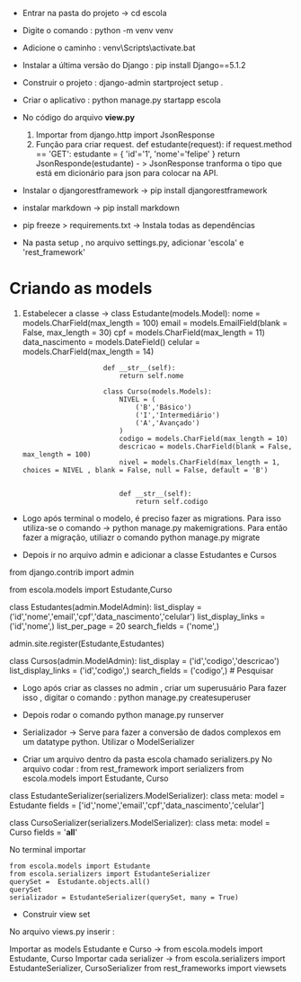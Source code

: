 * Entrar na pasta do projeto -> cd escola
* Digite o comando : python -m venv venv
* Adicione o caminho : venv\Scripts\activate.bat
* Instalar  a última versão do Django : pip install Django==5.1.2
* Construir o projeto : django-admin startproject setup .
* Criar o aplicativo : python manage.py startapp escola

* No código do arquivo **view.py**  

    1.  Importar from django.http import JsonResponse
    2.  Função para criar request.
        def estudante(request):
            if request.method == 'GET':
                estudante = {
                    'id'='1',
                    'nome'='felipe'
                }
                return JsonResponde(estudante) - > JsonResponse tranforma o tipo  que está em dicionário para json para colocar na API.

* Instalar o djangorestframework -> pip install djangorestframework
* instalar markdown -> pip install markdown
* pip freeze > requirements.txt  -> Instala todas as dependências
* Na pasta setup , no arquivo settings.py, adicionar 'escola' e 'rest_framework'

# Criando as models

1.  Estabelecer a classe -> class Estudante(models.Model):
                                nome = models.CharField(max_length = 100)
                                email = models.EmailField(blank = False, max_length = 30)
                                cpf = models.CharField(max_length = 11)
                                data_nascimento = models.DateField()
                                celular = models.CharField(max_length = 14)

                            def __str__(self):
                                return self.nome

                            class Curso(models.Models):
                                NIVEL = (
                                    ('B','Básico')
                                    ('I','Intermediário')
                                    ('A','Avançado')
                                )
                                codigo = models.CharField(max_length = 10)
                                descricao = models.CharField(blank = False, max_length = 100)
                                nivel = models.CharField(max_length = 1, choices = NIVEL , blank = False, null = False, default = 'B')
                                

                                def __str__(self):
                                    return self.codigo
                                
* Logo após terminal o modelo, é preciso fazer as migrations.
Para isso utiliza-se o comando -> python manage.py makemigrations.
Para então fazer a migração, utiliazr o comando python manage.py migrate

* Depois ir no arquivo admin e adicionar a classe Estudantes e Cursos

from django.contrib import admin

from escola.models import Estudante,Curso

class Estudantes(admin.ModelAdmin):
    list_display = ('id','nome','email','cpf','data_nascimento','celular')
    list_display_links = ('id','nome',)
    list_per_page = 20
    search_fields = ('nome',)

admin.site.register(Estudante,Estudantes)

class Cursos(admin.ModelAdmin):
    list_display = ('id','codigo','descricao')
    list_display_links = ('id','codigo',)
    search_fields = ('codigo',) # Pesquisar

* Logo após criar as classes no admin , criar um superusuário
Para fazer isso , digitar o comando : python manage.py createsuperuser

* Depois rodar o comando python manage.py runserver


* Serializador -> Serve para fazer a conversão de dados complexos em um datatype python.
Utilizar o ModelSerializer 

* Criar um arquivo dentro da pasta escola chamado serializers.py 
    No arquivo codar :   from rest_framework import serializers
from escola.models import Estudante, Curso

class EstudanteSerializer(serializers.ModelSerializer):
    class meta:
        model = Estudante
        fields = ['id','nome','email','cpf','data_nascimento','celular']


class CursoSerializer(serializers.ModelSerializer):
    class meta:
        model = Curso
        fields = '__all__'


No terminal importar

    from escola.models import Estudante
    from escola.serializers import EstudanteSerializer
    querySet =  Estudante.objects.all()
    querySet
    serializador = EstudanteSerializer(querySet, many = True)


* Construir view set

No arquivo views.py inserir : 

Importar as models Estudante e Curso -> from escola.models import Estudante, Curso
Importar cada serializer -> from escola.serializers import EstudanteSerializer, CursoSerializer
from rest_frameworks import viewsets


